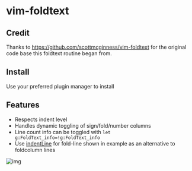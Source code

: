 # vim-foldtext

Credit
------

Thanks to https://github.com/scottmcginness/vim-foldtext for the original code base this foldtext routine began from.

Install
-------

Use your preferred plugin manager to install

Features
--------
* Respects indent level
* Handles dynamic toggling of sign/fold/number columns
* Line count info can be toggled with `let g:FoldText_info=!g:FoldText_info`
* Use [indentLine](https://github.com/Yggdroot/indentLine) for fold-line shown in example as an alternative to foldcolumn lines

![img](https://github.com/jrudess/vim-foldtext/blob/master/example.png)
